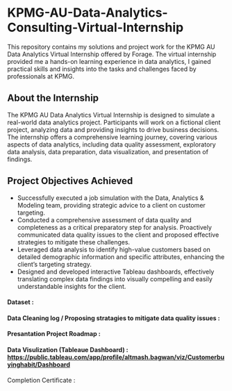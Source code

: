 # KPMG-AU-Data-Analytics-Consulting-Virtual-Internship

This repository contains my solutions and project work for the KPMG AU Data Analytics Virtual Internship offered by Forage. The virtual internship provided me a hands-on learning experience in data analytics, I gained practical skills and insights into the tasks and challenges faced by professionals at KPMG.

## About the Internship

The KPMG AU Data Analytics Virtual Internship is designed to simulate a real-world data analytics project. Participants will work on a fictional client project, analyzing data and providing insights to drive business decisions. The internship offers a comprehensive learning journey, covering various aspects of data analytics, including data quality assessment, exploratory data analysis, data preparation, data visualization, and presentation of findings.

## Project Objectives Achieved 
* Successfully executed a job simulation with the Data, Analytics & Modeling team, providing strategic 
  advice to a client on customer targeting.
* Conducted a comprehensive assessment of data quality and completeness as a critical preparatory step for 
  analysis. Proactively communicated data quality issues to the client and proposed effective strategies to 
  mitigate these challenges.
* Leveraged data analysis to identify high-value customers based on detailed demographic information and      specific attributes, enhancing the client’s targeting strategy.
* Designed and developed interactive Tableau dashboards, effectively translating complex data findings into 
 visually compelling and easily understandable insights for the client.

#### Dataset : 
#### Data Cleaning log / Proposing stratagies to mitigate data quality issues : 
#### Presantation Project Roadmap : 
#### Data Visulization (Tableaue Dashboard) : https://public.tableau.com/app/profile/altmash.bagwan/viz/Customerbuyinghabit/Dashboard

Completion Certificate : 
